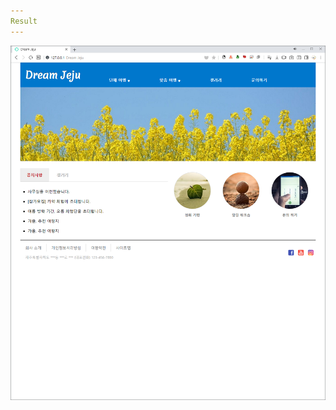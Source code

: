 ```yaml
---
Result
---
```


<img src="https://github.com/ankiwoong/Basic_Site_Study/blob/main/result/result.png?raw=true">
